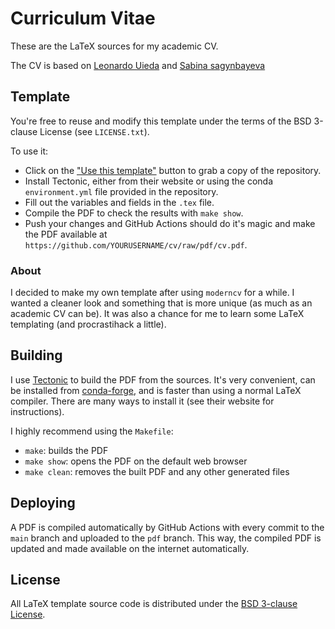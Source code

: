 # Curriculum Vitae

These are the LaTeX sources for my academic CV.

The CV is based on [Leonardo Uieda](https://github.com/leouieda/cv) and [Sabina sagynbayeva](https://github.com/ssagynbayeva/myCV)

## Template

You're free to reuse and modify this template under the terms of the BSD
3-clause License (see `LICENSE.txt`).

To use it:

* Click on the ["Use this template"](https://github.com/leouieda/cv/generate)
  button to grab a copy of the repository.
* Install Tectonic, either from their website or using the conda
  `environment.yml` file provided in the repository.
* Fill out the variables and fields in the `.tex` file.
* Compile the PDF to check the results with `make show`.
* Push your changes and GitHub Actions should do it's magic and make the PDF
  available at `https://github.com/YOURUSERNAME/cv/raw/pdf/cv.pdf`.

### About

I decided to make my own template after using `moderncv` for a while.
I wanted a cleaner look and something that is more unique (as much as an academic
CV can be).
It was also a chance for me to learn some LaTeX templating (and procrastihack a
little).

## Building

I use [Tectonic](https://tectonic-typesetting.github.io) to build the PDF from
the sources.
It's very convenient, can be installed from
[conda-forge](https://github.com/conda-forge/tectonic-feedstock),
and is faster than using a normal LaTeX compiler.
There are many ways to install it (see their website for instructions).

I highly recommend using the `Makefile`:

* `make`: builds the PDF
* `make show`: opens the PDF on the default web browser
* `make clean`: removes the built PDF and any other generated files

## Deploying

A PDF is compiled automatically by GitHub Actions with every commit to the
`main` branch and uploaded to the `pdf` branch.
This way, the compiled PDF is updated and made available on the internet automatically.

## License

All LaTeX template source code is distributed under the
[BSD 3-clause License](https://opensource.org/licenses/BSD-3-Clause).
